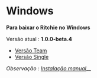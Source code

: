 # Windows

**Para baixar o Ritchie no Windows**

Versão atual : **1.0.0-beta.4**

* [Versão Team](https://commons-repo.ritchiecli.io/1.0.0-beta.4/windows/team/rit.exe)
* [Versão Single](https://commons-repo.ritchiecli.io/1.0.0-beta.4/windows/single/rit.exe)

_Observação :_ [_Instalação manual_](https://docs.ritchiecli.io/v/doc-portuguese/primeiros-passos/instalacao-do-ritchie/instalacao-manual)\_\_

